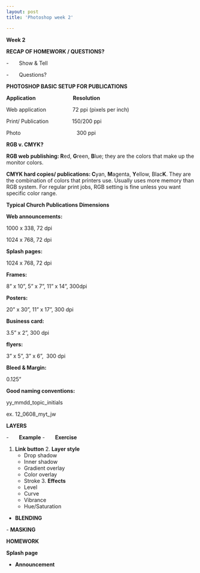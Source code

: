 ```yaml
---
layout: post
title: 'Photoshop week 2'

---
```


**Week 2**

**RECAP OF HOMEWORK / QUESTIONS?**

-       Show &amp; Tell

-       Questions?

**PHOTOSHOP BASIC SETUP FOR PUBLICATIONS**

**Application                              Resolution**

Web application                  72 ppi (pixels per inch)

Print/ Publication                150/200 ppi

Photo                                      300 ppi

**RGB v. CMYK?**

**RGB web publishing: R**ed, **G**reen, **B**lue; they are the colors that make up the monitor colors.

**CMYK hard copies/ publications: C**yan, **M**agenta, **Y**ellow, Blac**K**. They are the combination of colors that printers use. Usually uses more memory than RGB system. For regular print jobs, RGB setting is fine unless you want specific color range.

**Typical Church Publications Dimensions**

**Web announcements:**

1000 x 338, 72 dpi

1024 x 768, 72 dpi

**Splash pages:**

1024 x 768, 72 dpi

**Frames:**

8” x 10”, 5” x 7”, 11” x 14”, 300dpi

**Posters:**

20” x 30”, 11” x 17”, 300 dpi

**Business card:**

3.5” x 2”, 300 dpi

**flyers:**

3” x 5”, 3” x 6”,  300 dpi

**Bleed &amp; Margin:**

0.125”

**Good naming conventions:**

yy_mmdd_topic_initials

ex. 12_0608_myt_jw


**LAYERS**

-       **Example**
-       **Exercise**

1. **Link button**
2. **Layer style**
	- Drop shadow
	- Inner shadow
	- Gradient overlay
	- Color overlay
	- Stroke
3. **Effects**
	- Level
	- Curve
	- Vibrance
	- Hue/Saturation
	
- **BLENDING**

- **MASKING**

**HOMEWORK**

**Splash page**

- **Announcement**